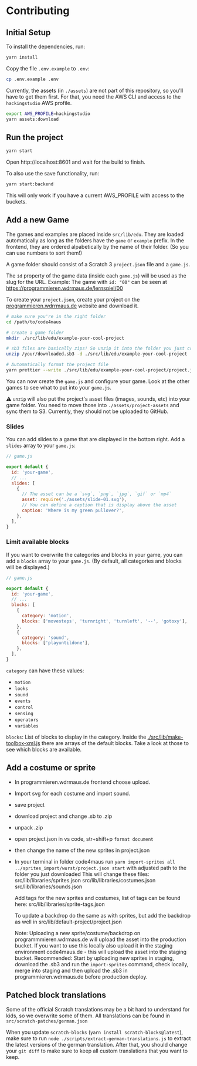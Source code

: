 # Contributing

## Initial Setup

To install the dependencies, run:

```sh
yarn install
```

Copy the file `.env.example` to `.env`:

```sh
cp .env.example .env
```

Currently, the assets (in `./assets`) are not part of this repository, so you'll have to get them first. For that, you need the AWS CLI and access to the `hackingstudio` AWS profile.

```sh
export AWS_PROFILE=hackingstudio
yarn assets:download
```

## Run the project

```sh
yarn start
```

Open http://localhost:8601 and wait for the build to finish.

To also use the save functionality, run:

```sh
yarn start:backend
```

This will only work if you have a current AWS_PROFILE with access to the buckets.

## Add a new Game

The games and examples are placed inside `src/lib/edu`. They are loaded automatically as long as the folders have the `game` or `example` prefix. In the frontend, they are ordered alpabetically by the name of their folder. (So you can use numbers to sort them!)

A game folder should consist of a Scratch 3 `project.json` file and a `game.js`.

The `id` property of the game data (inside each `game.js`) will be used as the slug for the URL. Example: The game with `id: "00"` can be seen at https://programmieren.wdrmaus.de/lernspiel/00

To create your `project.json`, create your project on the [programmieren.wdrrmaus.de](https://programmieren.wdrmaus.de) website and download it.

```sh
# make sure you're in the right folder
cd /path/to/code4maus

# create a game folder
mkdir ./src/lib/edu/example-your-cool-project

# sb3 files are basically zips! So unzip it into the folder you just created
unzip /your/downloaded.sb3 -d ./src/lib/edu/example-your-cool-project

# Automatically format the project file
yarn prettier --write ./src/lib/edu/example-your-cool-project/project.json
```

You can now create the `game.js` and configure your game. Look at the other games to see what to put into your `game.js`.

⚠️ `unzip` will also put the project's asset files (images, sounds, etc) into your game folder. You need to move those into `./assets/project-assets` and sync them to S3. Currently, they should not be uploaded to GitHub.

### Slides

You can add slides to a game that are displayed in the bottom right. Add a `slides` array to your `game.js`:

```js
// game.js

export default {
  id: 'your-game',
  // ...
  slides: [
    {
      // The asset can be a `svg`, `png`, `jpg`, `gif` or `mp4`
      asset: require('./assets/slide-01.svg'),
      // You can define a caption that is display above the asset
      caption: 'Where is my green pullover?',
    },
  ],
}
```

### Limit available blocks

If you want to overwrite the categories and blocks in your game, you can add a `blocks` array to your `game.js`. (By default, all categories and blocks will be displayed.)

```js
// game.js

export default {
  id: 'your-game',
  // ...
  blocks: [
    {
      category: 'motion',
      blocks: ['movesteps', 'turnright', 'turnleft', '--', 'gotoxy'],
    },
    {
      category: 'sound',
      blocks: ['playuntildone'],
    },
  ],
}
```

`category` can have these values:

- `motion`
- `looks`
- `sound`
- `events`
- `control`
- `sensing`
- `operators`
- `variables`

`blocks`: List of blocks to display in the category. Inside the [./src/lib/make-toolbox-xml.js](../src/lib/make-toolbox-xml.js) there are arrays of the default blocks. Take a look at those to see which blocks are available.

## Add a costume or sprite

- In programmieren.wdrmaus.de frontend choose upload.
- Import svg for each costume and import sound.
- save project
- download project and change .sb to .zip
- unpack .zip
- open project.json in vs code, str+shift+p `format document`
- then change the name of the new sprites in project.json
- In your terminal in folder code4maus run `yarn import-sprites all ../sprites_import/wurst/project.json start` with adjusted path to the folder you just downloaded
  This will change these files:
  src/lib/libraries/sprites.json
  src/lib/libraries/costumes.json
  src/lib/libraries/sounds.json

  Add tags for the new sprites and costumes, list of tags can be found here:
  src/lib/libraries/sprite-tags.json

  To update a backdrop do the same as with sprites, but add the backdrop as well in 
  src/lib/default-project/project.json

  Note: 
  Uploading a new sprite/costume/backdrop on programmmieren.wdrmaus.de will upload the asset into the production bucket. If you want to use this locally also upload it in the staging environment code4maus.de - this will upload the asset into the staging bucket. Recommended: Start by uploading new sprites in staging, download the .sb3 and run the `import-sprites` command, check locally, merge into staging and then upload the .sb3 in programmieren.wdrmaus.de before production deploy.

## Patched block translations

Some of the official Scratch translations may be a bit hard to understand for kids, so we overwrite some of them. All translations can be found in `src/scratch-patches/german.json`

When you update `scratch-blocks` (`yarn install scratch-blocks@latest`), make sure to run `node ./scripts/extract-german-translations.js` to extract the latest versions of the german translation. After that, you should change your `git diff` to make sure to keep all custom translations that you want to keep.
